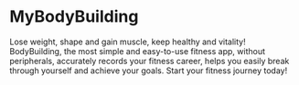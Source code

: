 # MyBodyBuilding
Lose weight, shape and gain muscle, keep healthy and vitality! BodyBuilding, the most simple and easy-to-use fitness app, without peripherals, accurately records your fitness career, helps you easily break through yourself and achieve your goals. Start your fitness journey today!
